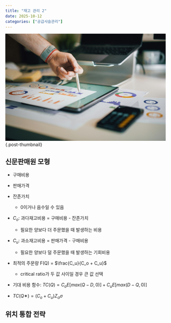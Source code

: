 ```yaml
---
title: "재고 관리 2"
date: 2025-10-12
categories: ["공급사슬관리"]
---
```


![](/img/stat-thumb.jpg){.post-thumbnail}

## 신문판매원 모형

- 구매비용
- 판매가격
- 잔존가치
    - 0이거나 음수일 수 있음

- $C_o$: 과다재고비용 = 구매비용 - 잔존가치
    - 필요한 양보다 더 주문했을 때 발생하는 비용
- $C_u$: 과소재고비용 = 판매가격 - 구매비용
    - 필요한 양보다 덜 주문했을 때 발생하는 기회비용
- 최적의 주문량 F(Q) = $\frac{C_u}{C_o + C_u}$
    - critical ratio가 두 값 사이일 경우 큰 값 선택
- 기대 비용 함수: $TC(Q) = C_o E[max(Q - D, 0)] + C_u E[max(D - Q, 0)]$
- $TC(Q✶) = (C_o + C_u) Z_α σ$

## 위치 통합 전략



